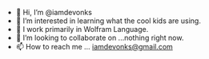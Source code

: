 - 👋 Hi, I’m @iamdevonks
- 👀 I’m interested in learning what the cool kids are using. 
- 🌱 I work primarily in Wolfram Language. 
- 💞️ I’m looking to collaborate on ...nothing right now.
- 📫 How to reach me ... iamdevonks@gmail.com

<!---
iamdevonks/iamdevonks is my personal repository space because its `README.md` (this file) appears on your GitHub profile.
You can click the Preview link to take a look at your changes.
--->
